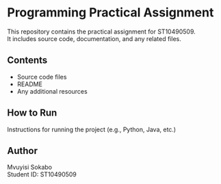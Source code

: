 # Programming Practical Assignment

This repository contains the practical assignment for ST10490509.  
It includes source code, documentation, and any related files.

## Contents
- Source code files
- README
- Any additional resources

## How to Run
Instructions for running the project (e.g., Python, Java, etc.)

## Author
Mvuyisi Sokabo  
Student ID: ST10490509

